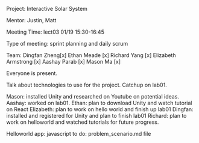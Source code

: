Project: Interactive Solar System

Mentor: Justin, Matt

Meeting Time: lect03 01/19 15:30-16:45

Type of meeting: sprint planning and daily scrum

Team: Dingfan Zheng[x] Ethan Meade [x] Richard Yang [x] Elizabeth Armstrong [x] Aashay Parab [x] Mason Ma [x] 

Everyone is present.

Talk about technologies to use for the project.
Catchup on lab01.

Mason: installed Unity and researched on Youtube on potential ideas.
Aashay: worked on lab01.
Ethan: plan to download Unity and watch tutorial on React
Elizabeth: plan to work on hello world and finish up lab01
Dingfan: installed and registered for Unity and plan to finish lab01
Richard: plan to work on helloworld and watched tutorials for future progress.

Helloworld app: javascript 
to do: problem_scenario.md file
